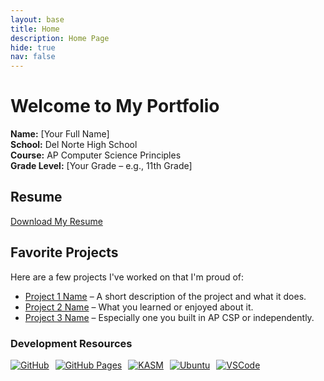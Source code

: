 ```yaml
---
layout: base
title: Home 
description: Home Page
hide: true
nav: false
---
```


# Welcome to My Portfolio

**Name:** [Your Full Name]  
**School:** Del Norte High School  
**Course:** AP Computer Science Principles  
**Grade Level:** [Your Grade – e.g., 11th Grade]

## Resume

[Download My Resume](link-to-resume.pdf)

## Favorite Projects

Here are a few projects I've worked on that I'm proud of:

- [Project 1 Name](link) – A short description of the project and what it does.
- [Project 2 Name](link) – What you learned or enjoyed about it.
- [Project 3 Name](link) – Especially one you built in AP CSP or independently.

### Development Resources 

<div style="display: flex; flex-wrap: wrap; gap: 10px;">
    <a href="https://github.com/adik1025/student_2026">
        <img src="https://img.shields.io/badge/GitHub-181717?style=for-the-badge&logo=github&logoColor=white" alt="GitHub">
    </a>
    <a href="https://adik1025.github.io/student_2026/">
        <img src="https://img.shields.io/badge/GitHub%20Pages-327FC7?style=for-the-badge&logo=github&logoColor=white" alt="GitHub Pages">
    </a>
    <a href="https://kasm.nighthawkcodingsociety.com/">
        <img src="https://img.shields.io/badge/KASM-0078D4?style=for-the-badge&logo=kasm&logoColor=white" alt="KASM">
    </a>
    <a href="{{site.baseurl}}/kasm/quick/setup">
        <img src="https://img.shields.io/badge/Ubuntu-E95420?style=for-the-badge&logo=ubuntu&logoColor=white" alt="Ubuntu">
    </a>
    <a href="https://vscode.dev/">
        <img src="https://img.shields.io/badge/VSCode-007ACC?style=for-the-badge&logo=visual-studio-code&logoColor=white" alt="VSCode">
    </a>
</div>

